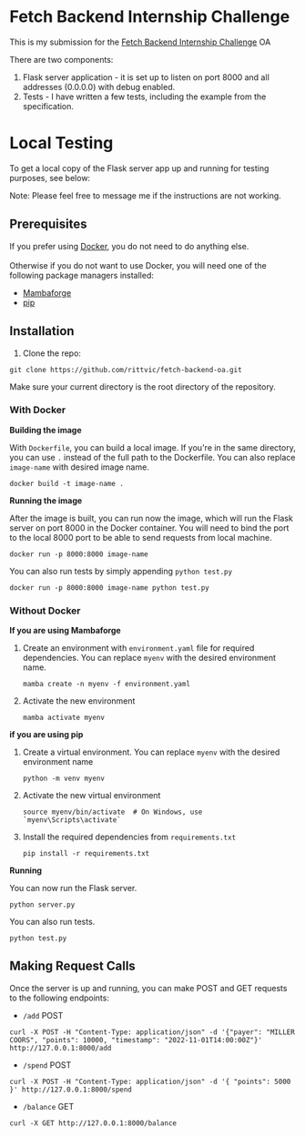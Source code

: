 # Fetch Backend Internship Challenge
This is my submission for the [Fetch Backend Internship Challenge](https://fetch-hiring.s3.us-east-1.amazonaws.com/points-intern.pdf) OA

There are two components:
1. Flask server application - it is set up to listen on port 8000 and all addresses (0.0.0.0) with debug enabled.
2. Tests - I have written a few tests, including the example from the specification.

# Local Testing
To get a local copy of the Flask server app up and running for testing purposes, see below:

Note: Please feel free to message me if the instructions are not working.

## Prerequisites
If you prefer using [Docker](https://www.docker.com/), you do not need to do anything else.
<br><br>
Otherwise if you do not want to use Docker, you will need one of the following package managers installed:
- [Mambaforge](https://mamba.readthedocs.io/en/latest/mamba-installation.html)
- [pip](https://pypi.org/project/pip/)
## Installation
1. Clone the repo:
```
git clone https://github.com/rittvic/fetch-backend-oa.git
```
Make sure your current directory is the root directory of the repository.
### With Docker

<b> Building the image</b>

With `Dockerfile`, you can build a local image. If you're in the same directory, you can use `.` instead of the full path to the Dockerfile.
You can also replace `image-name` with desired image name.
   ```
   docker build -t image-name .
   ```
<b> Running the image </b>

After the image is built, you can run now the image, which will run the Flask server on port 8000 in the Docker container. 
You will need to bind the port to the local 8000 port to be able to send requests from local machine.
```
docker run -p 8000:8000 image-name
```

You can also run tests by simply appending `python test.py` 
```
docker run -p 8000:8000 image-name python test.py
```

### Without Docker

<b>If you are using Mambaforge</b>

1. Create an environment with `environment.yaml` file for required dependencies. You can replace `myenv` with the desired environment name.
    ```
    mamba create -n myenv -f environment.yaml
    ```
2. Activate the new environment
    ```
    mamba activate myenv
    ```

<b>if you are using pip</b>
1. Create a virtual environment. You can replace `myenv` with the desired environment name
    ```
    python -m venv myenv
    ```
2. Activate the new virtual environment
    ```
    source myenv/bin/activate  # On Windows, use `myenv\Scripts\activate`
    ```
3. Install the required dependencies from `requirements.txt`
    ```
    pip install -r requirements.txt
    ```
   
<b>Running</b>

You can now run the Flask server.
```
python server.py
```

You can also run tests.
```
python test.py
```

## Making Request Calls
Once the server is up and running, you can make POST and GET requests to the following endpoints:
- `/add` POST
```
curl -X POST -H "Content-Type: application/json" -d '{"payer": "MILLER COORS", "points": 10000, "timestamp": "2022-11-01T14:00:00Z"}' http://127.0.0.1:8000/add
```
- `/spend` POST
```
curl -X POST -H "Content-Type: application/json" -d '{ "points": 5000 }' http://127.0.0.1:8000/spend
```
- `/balance` GET
```
curl -X GET http://127.0.0.1:8000/balance
```
